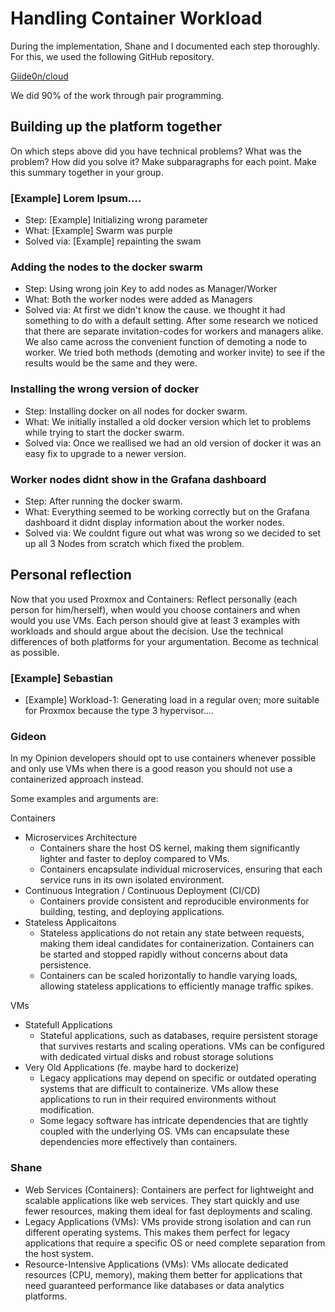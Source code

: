 # Handling Container Workload

During the implementation, Shane and I documented each step thoroughly. For
this, we used the following GitHub repository.

[Giide0n/cloud](https://github.com/Giide0n/cloud)

We did 90% of the work through pair programming.

## Building up the platform together

On which steps above did you have technical problems? What was the problem? How
did you solve it? Make subparagraphs for each point. Make this summary together
in your group.

### [Example] Lorem Ipsum....

- Step: [Example] Initializing wrong parameter
- What: [Example] Swarm was purple
- Solved via: [Example] repainting the swam

### Adding the nodes to the docker swarm

- Step: Using wrong join Key to add nodes as Manager/Worker
- What: Both the worker nodes were added as Managers
- Solved via: At first we didn't know the cause. we thought it had
  something to do with a default setting. After some research we noticed that
  there are separate invitation-codes for workers and managers alike. We also
  came across the convenient function of demoting a node to worker. We tried
  both methods (demoting and worker invite) to see if the results would be the
  same and they were.

### Installing the wrong version of docker

- Step: Installing docker on all nodes for docker swarm.
- What: We initially installed a old docker version which let to problems while
  trying to start the docker swarm.
- Solved via: Once we reallised we had an old version of docker it was an easy
  fix to upgrade to a newer version.

### Worker nodes didnt show in the Grafana dashboard

- Step: After running the docker swarm.
- What: Everything seemed to be working correctly but on the Grafana dashboard
  it didnt display information about the worker nodes.
- Solved via: We couldnt figure out what was wrong so we decided to set up all 3
  Nodes from scratch which fixed the problem.

## Personal reflection

Now that you used Proxmox and Containers: Reflect personally (each person for
him/herself), when would you choose containers and when would you use VMs. Each
person should give at least 3 examples with workloads and should argue about the
decision. Use the technical differences of both platforms for your
argumentation. Become as technical as possible.

### [Example] Sebastian

- [Example] Workload-1: Generating load in a regular oven; more suitable for
  Proxmox because the type 3 hypervisor....

### Gideon

In my Opinion developers should opt to use containers whenever possible and only
use VMs when there is a good reason you should not use a containerized approach
instead.

Some examples and arguments are:

Containers

- Microservices Architecture
  - Containers share the host OS kernel, making them significantly lighter and
    faster to deploy compared to VMs.
  - Containers encapsulate individual microservices, ensuring that each service
    runs in its own isolated environment.
- Continuous Integration / Continuous Deployment (CI/CD)
  - Containers provide consistent and reproducible environments for building,
    testing, and deploying applications.
- Stateless Applicaitons
  - Stateless applications do not retain any state between requests, making them
    ideal candidates for containerization. Containers can be started and stopped
    rapidly without concerns about data persistence.
  - Containers can be scaled horizontally to handle varying loads, allowing
    stateless applications to efficiently manage traffic spikes.

VMs

- Statefull Applications
  - Stateful applications, such as databases, require persistent storage that
    survives restarts and scaling operations. VMs can be configured with
    dedicated virtual disks and robust storage solutions
- Very Old Applications (fe. maybe hard to dockerize)
  - Legacy applications may depend on specific or outdated operating systems
    that are difficult to containerize. VMs allow these applications to run in
    their required environments without modification.
  - Some legacy software has intricate dependencies that are tightly coupled
    with the underlying OS. VMs can encapsulate these dependencies more
    effectively than containers.

### Shane

- Web Services (Containers): Containers are perfect for lightweight and scalable
  applications like web services. They start quickly and use fewer resources,
  making them ideal for fast deployments and scaling.
- Legacy Applications (VMs): VMs provide strong isolation and can run different
  operating systems. This makes them perfect for legacy applications that
  require a specific OS or need complete separation from the host system.
- Resource-Intensive Applications (VMs): VMs allocate dedicated resources (CPU,
  memory), making them better for applications that need guaranteed performance
  like databases or data analytics platforms.
